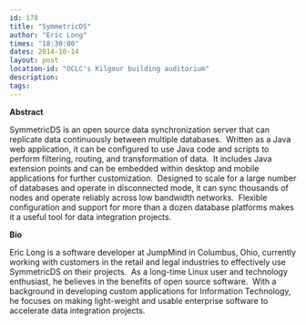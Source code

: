 ```yaml
---
id: 178
title: "SymmetricDS"
author: "Eric Long"
times: "18:30:00"
dates: 2014-10-14
layout: post
location-id: "OCLC's Kilgour building auditorium"  
description: 
tags: 
---
```

 **Abstract**

SymmetricDS is an open source data synchronization server that can replicate data continuously between multiple databases.&nbsp; Written as a Java web application, it can be configured to use Java code and scripts to perform filtering, routing, and transformation of data.&nbsp; It includes Java extension points and can be embedded within desktop and mobile applications for further customization.&nbsp; Designed to scale for a large number of databases and operate in disconnected mode, it can sync thousands of nodes and operate reliably across low bandwidth networks.&nbsp; Flexible configuration and support for more than a dozen database platforms makes it a useful tool for data integration projects.  

**Bio**

Eric Long is a software developer at JumpMind in Columbus, Ohio, currently working with customers in the retail and legal industries to effectively use SymmetricDS on their projects.&nbsp; As a long-time Linux user and technology enthusiast, he believes in the benefits of open source software.&nbsp; With a background in developing custom applications for Information Technology, he focuses on making light-weight and usable enterprise software to accelerate data integration projects.

